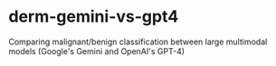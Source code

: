 # derm-gemini-vs-gpt4
Comparing malignant/benign classification between large multimodal models (Google's Gemini and OpenAI's GPT-4)
